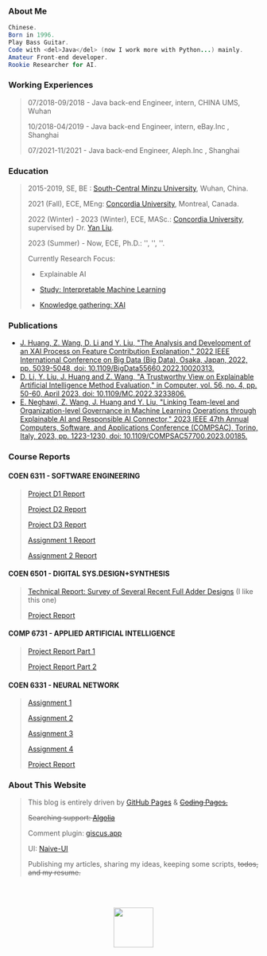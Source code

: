 ### About Me

```java
Chinese.
Born in 1996.
Play Bass Guitar.
Code with <del>Java</del> (now I work more with Python...) mainly.
Amateur Front-end developer.
Rookie Researcher for AI.
```

### Working Experiences

> 07/2018-09/2018 - Java back-end Engineer, intern, CHINA UMS, Wuhan
>
> 10/2018-04/2019 - Java back-end Engineer, intern, eBay.Inc , Shanghai
>
> 07/2021-11/2021 - Java back-end Engineer, Aleph.Inc , Shanghai

### Education

> 2015-2019, SE, BE : [South-Central Minzu University](https://www.scuec.edu.cn/), Wuhan, China.
>
> 2021 (Fall), ECE, MEng: [Concordia University](https://www.concordia.ca/), Montreal, Canada.
>
> 2022 (Winter) - 2023 (Winter), ECE, MASc.: [Concordia University](https://www.concordia.ca/), supervised by Dr. [Yan Liu](https://www.concordia.ca/faculty/yan-liu.html).
>
> 2023 (Summer) - Now, ECE, Ph.D.: '', '', ''.
>
> Currently Research Focus:
>
> - Explainable AI
>
> - [Study: Interpretable Machine Learning](https://github.com/youyinnn/masc_research_knowledge_base/issues/11)
>
> - [Knowledge gathering: XAI](https://github.com/youyinnn/masc_research_knowledge_base/issues/7)

### Publications

- [J. Huang, Z. Wang, D. Li and Y. Liu, "The Analysis and Development of an XAI Process on Feature Contribution Explanation," 2022 IEEE International Conference on Big Data (Big Data), Osaka, Japan, 2022, pp. 5039-5048, doi: 10.1109/BigData55660.2022.10020313.](https://ieeexplore.ieee.org/document/10020313)
- [D. Li, Y. Liu, J. Huang and Z. Wang, "A Trustworthy View on Explainable Artificial Intelligence Method Evaluation," in Computer, vol. 56, no. 4, pp. 50-60, April 2023, doi: 10.1109/MC.2022.3233806.](https://ieeexplore.ieee.org/document/10098190)
- [E. Neghawi, Z. Wang, J. Huang and Y. Liu, "Linking Team-level and Organization-level Governance in Machine Learning Operations through Explainable AI and Responsible AI Connector," 2023 IEEE 47th Annual Computers, Software, and Applications Conference (COMPSAC), Torino, Italy, 2023, pp. 1223-1230, doi: 10.1109/COMPSAC57700.2023.00185.](https://ieeexplore.ieee.org/document/10197114)

### Course Reports

#### COEN 6311 - SOFTWARE ENGINEERING

> [Project D1 Report](https://github.com/youyinnn/COEN6311_super/blob/main/doc/D1/output/main.pdf)
>
> [Project D2 Report](https://github.com/youyinnn/COEN6311_super/blob/main/doc/D2/output/main.pdf)
>
> [Project D3 Report](https://github.com/youyinnn/COEN6311_super/blob/main/doc/D3/output/main.pdf)
>
> [Assignment 1 Report](https://github.com/youyinnn/coen_6311_assignment1/blob/main/doc/report/output/main.pdf)
>
> [Assignment 2 Report](https://github.com/youyinnn/coen_6311_assignment1/blob/main/doc/report2/output/main.pdf)

#### COEN 6501 - DIGITAL SYS.DESIGN+SYNTHESIS

> [Technical Report: Survey of Several Recent Full Adder Designs](https://github.com/youyinnn/coen_6501/blob/main/a1_report/output/report.pdf) (I like this one)
>
> [Project Report](https://github.com/youyinnn/coen_6501/blob/main/project_spec/output/main.pdf)

#### COMP 6731 - APPLIED ARTIFICIAL INTELLIGENCE

> [Project Report Part 1](https://github.com/youyinnn/ai_face_mask_detector/blob/xai/AI_Face_Mask_Detector_Report.pdf)
>
> [Project Report Part 2](https://github.com/youyinnn/ai_face_mask_detector/blob/xai/AI_Face_Mask_Detector_Report%202.pdf)

#### COEN 6331 - NEURAL NETWORK

> [Assignment 1](https://github.com/youyinnn/neural_network_couese_reports/blob/main/a1_report.pdf)
>
> [Assignment 2](https://github.com/youyinnn/neural_network_couese_reports/blob/main/a2_report.pdf)
>
> [Assignment 3](https://github.com/youyinnn/neural_network_couese_reports/blob/main/a3_report.pdf)
>
> [Assignment 4](https://github.com/youyinnn/neural_network_couese_reports/blob/main/a4_report.pdf)
>
> [Project Report](https://github.com/youyinnn/neural_network_couese_reports/blob/main/project_report.pdf)

### About This Website

> This blog is entirely driven by [GitHub Pages](https://pages.github.com/) & <del>[Coding Pages.](https://help.coding.net/docs/cd/static-website.html)</del>
>
> <del>Searching support: [Algolia](https://www.algolia.com/)</del>
>
> Comment plugin: [giscus.app](https://giscus.app/zh-CN)
>
> UI: [Naive-UI](https://www.naiveui.com/en-US/os-theme)
>
> Publishing my articles, sharing my ideas, keeping some scripts, <del>todos, and my resume.</del>

<p style="text-align: center;" class="unselectable undragable"><img src="../../img/mona-loading-default.gif" style="width: 80px;margin-top:3rem;" preview-disabled></p>
